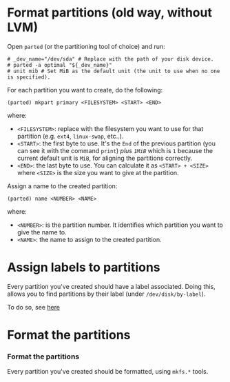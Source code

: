 # Format partitions (old way, without LVM)

Open `parted` (or the partitioning tool of choice) and run:

```ShellSession
# _dev_name="/dev/sda" # Replace with the path of your disk device.
# parted -a optimal "${_dev_name}"
# unit mib # Set MiB as the default unit (the unit to use when no one is specified).
```

For each partition you want to create, do the following:

```
(parted) mkpart primary <FILESYSTEM> <START> <END>
```

where:

* `<FILESYSTEM>`: replace with the filesystem you want to use for that partition
  (e.g. `ext4`, `linux-swap`, etc..).
* `<START>`: the first byte to use. It's the `End` of the previous partition
  (you can see it with the command `print`) *plus `1MiB`* which is `1` because
  the current default unit is `MiB`, for aligning the partitions correctly.
* `<END>`: the last byte to use. You can calculate it as `<START> + <SIZE>`
  where `<SIZE>` is the size you want to give at the partition.

Assign a name to the created partition:

```
(parted) name <NUMBER> <NAME>
```

where:

* `<NUMBER>`: is the partition number. It identifies which partition you want to
  give the name to.
* `<NAME>`: the name to assign to the created partition.

# Assign labels to partitions

Every partition you've created should have a label associated. Doing this,
allows you to find partitions by their label (under `/dev/disk/by-label`).

To do so, see [here](https://wiki.archlinux.org/index.php/Persistent_block_device_naming#by-label)

# Format the partitions


### Format the partitions

Every partition you've created should be formatted, using `mkfs.*` tools.
